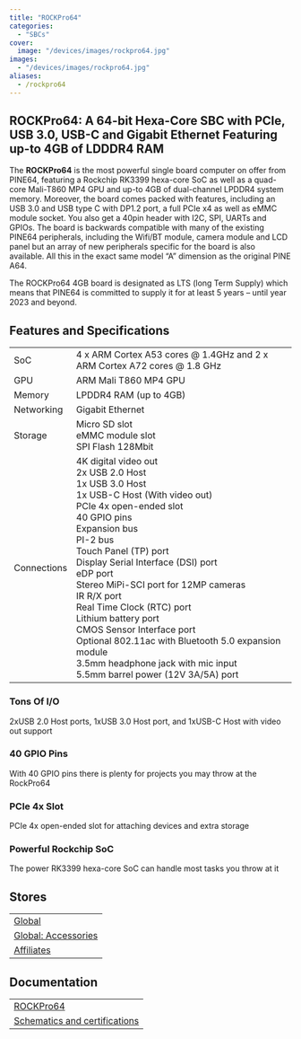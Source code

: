 ```yaml
---
title: "ROCKPro64"
categories: 
  - "SBCs"
cover: 
  image: "/devices/images/rockpro64.jpg"
images:
  - "/devices/images/rockpro64.jpg"
aliases:
  - /rockpro64
---
```


## ROCKPro64: A 64-bit Hexa-Core SBC with PCIe, USB 3.0, USB-C and Gigabit Ethernet Featuring up-to 4GB of LDDDR4 RAM

The **ROCKPro64** is the most powerful single board computer on offer from PINE64, featuring a Rockchip RK3399 hexa-core SoC as well as a quad-core Mali-T860 MP4 GPU and up-to 4GB of dual-channel LPDDR4 system memory. Moreover, the board comes packed with features, including an USB 3.0 and USB type C with DP1.2 port, a full PCIe x4 as well as eMMC module socket. You also get a 40pin header with I2C, SPI, UARTs and GPIOs. The board is backwards compatible with many of the existing PINE64 peripherals, including the Wifi/BT module, camera module and LCD panel but an array of new peripherals specific for the board is also available. All this in the exact same model “A” dimension as the original PINE A64.

The ROCKPro64 4GB board is designated as LTS (long Term Supply) which means that PINE64 is committed to supply it for at least 5 years – until year 2023 and beyond.

## Features and Specifications

|     |     |
| --- | --- |
| SoC | 4 x ARM Cortex A53 cores @ 1.4GHz and 2 x ARM Cortex A72 cores @ 1.8 GHz  |
| GPU | ARM Mali T860 MP4 GPU |
| Memory | LPDDR4 RAM (up to 4GB) |
| Networking | Gigabit Ethernet |
| Storage | Micro SD slot <br> eMMC module slot <br> SPI Flash 128Mbit |
| Connections | 4K digital video out <br> 2x USB 2.0 Host <br> 1x USB 3.0 Host <br> 1x USB-C Host (With video out) <br> PCIe 4x open-ended slot <br> 40 GPIO pins <br> Expansion bus <br> PI-2 bus <br> Touch Panel (TP) port <br> Display Serial Interface (DSI) port <br> eDP port <br> Stereo MiPi-SCI port for 12MP cameras <br> IR R/X port <br> Real Time Clock (RTC) port <br> Lithium battery port <br> CMOS Sensor Interface port <br> Optional 802.11ac with Bluetooth 5.0 expansion module <br> 3.5mm headphone jack with mic input <br> 5.5mm barrel power (12V 3A/5A) port |

### Tons Of I/O
2xUSB 2.0 Host ports, 1xUSB 3.0 Host port, and 1xUSB-C Host with video out support

### 40 GPIO Pins
With 40 GPIO pins there is plenty for projects you may throw at the RockPro64

### PCIe 4x Slot
PCIe 4x open-ended slot for attaching devices and extra storage

### Powerful Rockchip SoC
The power RK3399 hexa-core SoC can handle most tasks you throw at it

## Stores

|     |
| --- |
| [Global](https://pine64.com/product-category/rockpro64/) |
| [Global: Accessories](https://pine64.com/product-category/rockpro64-accessories/) |
| [Affiliates](/affiliates/) |

## Documentation

|     |
| --- |
| [ROCKPro64](/documentation/ROCKPro64/) |
| [Schematics and certifications](/documentation/ROCKPro64/Further_information/Schematics_and_certifications/) |

